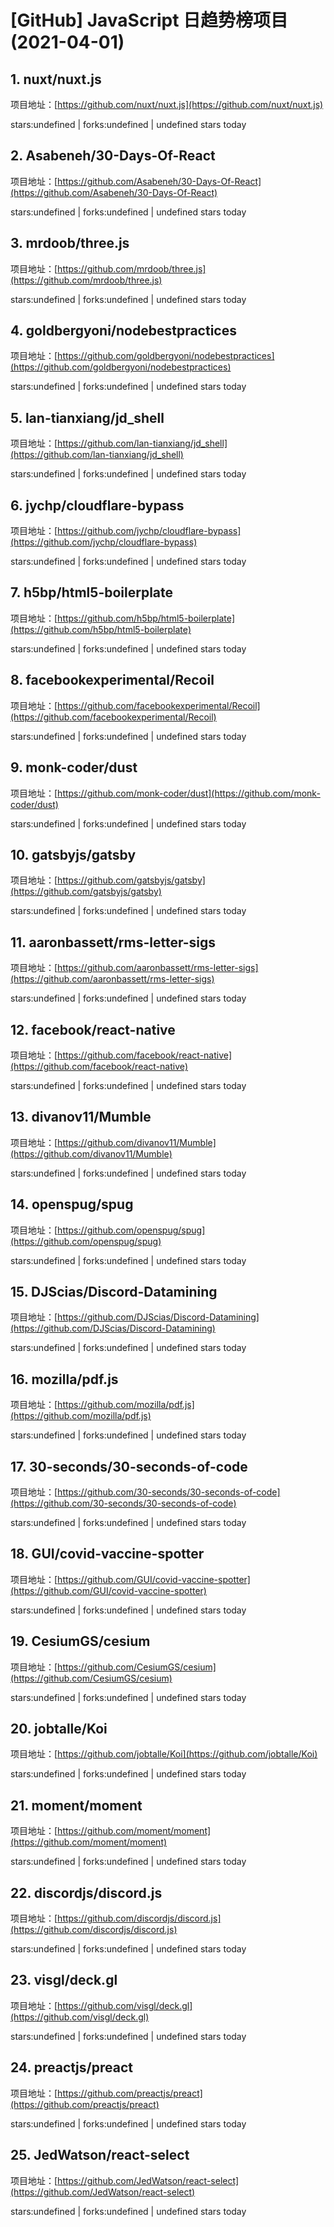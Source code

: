 # [GitHub] JavaScript 日趋势榜项目(2021-04-01)

## 1. nuxt/nuxt.js 

项目地址：[https://github.com/nuxt/nuxt.js](https://github.com/nuxt/nuxt.js)

stars:undefined | forks:undefined | undefined stars today 



## 2. Asabeneh/30-Days-Of-React 

项目地址：[https://github.com/Asabeneh/30-Days-Of-React](https://github.com/Asabeneh/30-Days-Of-React)

stars:undefined | forks:undefined | undefined stars today 



## 3. mrdoob/three.js 

项目地址：[https://github.com/mrdoob/three.js](https://github.com/mrdoob/three.js)

stars:undefined | forks:undefined | undefined stars today 



## 4. goldbergyoni/nodebestpractices 

项目地址：[https://github.com/goldbergyoni/nodebestpractices](https://github.com/goldbergyoni/nodebestpractices)

stars:undefined | forks:undefined | undefined stars today 



## 5. lan-tianxiang/jd_shell 

项目地址：[https://github.com/lan-tianxiang/jd_shell](https://github.com/lan-tianxiang/jd_shell)

stars:undefined | forks:undefined | undefined stars today 



## 6. jychp/cloudflare-bypass 

项目地址：[https://github.com/jychp/cloudflare-bypass](https://github.com/jychp/cloudflare-bypass)

stars:undefined | forks:undefined | undefined stars today 



## 7. h5bp/html5-boilerplate 

项目地址：[https://github.com/h5bp/html5-boilerplate](https://github.com/h5bp/html5-boilerplate)

stars:undefined | forks:undefined | undefined stars today 



## 8. facebookexperimental/Recoil 

项目地址：[https://github.com/facebookexperimental/Recoil](https://github.com/facebookexperimental/Recoil)

stars:undefined | forks:undefined | undefined stars today 



## 9. monk-coder/dust 

项目地址：[https://github.com/monk-coder/dust](https://github.com/monk-coder/dust)

stars:undefined | forks:undefined | undefined stars today 



## 10. gatsbyjs/gatsby 

项目地址：[https://github.com/gatsbyjs/gatsby](https://github.com/gatsbyjs/gatsby)

stars:undefined | forks:undefined | undefined stars today 



## 11. aaronbassett/rms-letter-sigs 

项目地址：[https://github.com/aaronbassett/rms-letter-sigs](https://github.com/aaronbassett/rms-letter-sigs)

stars:undefined | forks:undefined | undefined stars today 



## 12. facebook/react-native 

项目地址：[https://github.com/facebook/react-native](https://github.com/facebook/react-native)

stars:undefined | forks:undefined | undefined stars today 



## 13. divanov11/Mumble 

项目地址：[https://github.com/divanov11/Mumble](https://github.com/divanov11/Mumble)

stars:undefined | forks:undefined | undefined stars today 



## 14. openspug/spug 

项目地址：[https://github.com/openspug/spug](https://github.com/openspug/spug)

stars:undefined | forks:undefined | undefined stars today 



## 15. DJScias/Discord-Datamining 

项目地址：[https://github.com/DJScias/Discord-Datamining](https://github.com/DJScias/Discord-Datamining)

stars:undefined | forks:undefined | undefined stars today 



## 16. mozilla/pdf.js 

项目地址：[https://github.com/mozilla/pdf.js](https://github.com/mozilla/pdf.js)

stars:undefined | forks:undefined | undefined stars today 



## 17. 30-seconds/30-seconds-of-code 

项目地址：[https://github.com/30-seconds/30-seconds-of-code](https://github.com/30-seconds/30-seconds-of-code)

stars:undefined | forks:undefined | undefined stars today 



## 18. GUI/covid-vaccine-spotter 

项目地址：[https://github.com/GUI/covid-vaccine-spotter](https://github.com/GUI/covid-vaccine-spotter)

stars:undefined | forks:undefined | undefined stars today 



## 19. CesiumGS/cesium 

项目地址：[https://github.com/CesiumGS/cesium](https://github.com/CesiumGS/cesium)

stars:undefined | forks:undefined | undefined stars today 



## 20. jobtalle/Koi 

项目地址：[https://github.com/jobtalle/Koi](https://github.com/jobtalle/Koi)

stars:undefined | forks:undefined | undefined stars today 



## 21. moment/moment 

项目地址：[https://github.com/moment/moment](https://github.com/moment/moment)

stars:undefined | forks:undefined | undefined stars today 



## 22. discordjs/discord.js 

项目地址：[https://github.com/discordjs/discord.js](https://github.com/discordjs/discord.js)

stars:undefined | forks:undefined | undefined stars today 



## 23. visgl/deck.gl 

项目地址：[https://github.com/visgl/deck.gl](https://github.com/visgl/deck.gl)

stars:undefined | forks:undefined | undefined stars today 



## 24. preactjs/preact 

项目地址：[https://github.com/preactjs/preact](https://github.com/preactjs/preact)

stars:undefined | forks:undefined | undefined stars today 



## 25. JedWatson/react-select 

项目地址：[https://github.com/JedWatson/react-select](https://github.com/JedWatson/react-select)

stars:undefined | forks:undefined | undefined stars today 



